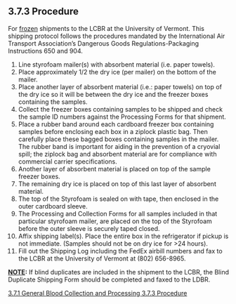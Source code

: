 ## 3.7.3 Procedure

For <u>frozen</u> shipments to the LCBR at the University of Vermont. This shipping protocol follows the procedures mandated by the International Air Transport Association’s Dangerous Goods Regulations-Packaging Instructions 650 and 904.

1. Line styrofoam mailer(s) with absorbent material (i.e. paper towels).
2. Place approximately 1/2 the dry ice (per mailer) on the bottom of the mailer.
3. Place another layer of absorbent material (i.e.: paper towels) on top of the dry ice so it will be between the dry ice and the freezer boxes containing the samples.
4. Collect the freezer boxes containing samples to be shipped and check the sample ID numbers against the Processing Forms for that shipment.
5. Place a rubber band around each cardboard freezer box containing samples before enclosing each box in a ziplock plastic bag.  Then carefully place these bagged boxes containing samples in the mailer.  The rubber band is important for aiding in the prevention of a cryovial spill; the ziplock bag and absorbent material are for compliance with commercial carrier specifications.
6. Another layer of absorbent material is placed on top of the sample freezer boxes.
7. The remaining dry ice is placed on top of this last layer of absorbent material.
8. The top of the Styrofoam is sealed on with tape, then enclosed in the outer cardboard sleeve.
9. The Processing and Collection Forms for all samples included in that particular styrofoam mailer, are placed on the top of the Styrofoam before the outer sleeve is securely taped closed.
10. Affix shipping label(s).  Place the entire box in the refrigerator if pickup is not immediate. (Samples should not be on dry ice for >24 hours).
11. Fill out the Shipping Log including the FedEx airbill numbers and fax to the LCBR at the University of Vermont at (802) 656-8965.

**<u>NOTE</u>:** If blind duplicates are included in the shipment to the LCBR, the Blind Duplicate Shipping Form should be completed and faxed to the LDBR.

<div class="center">
<div class="btn-group">
  <a href=":pages_path:/manuals/blood-collection-processing/3-07-01-general.md" class="btn btn-default">
    <span class="glyphicon glyphicon-chevron-left"></span>
    3.7.1 General
  </a>

  <a href=":pages_path:/manuals/blood-collection-processing" class="btn btn-default">
    <span class="glyphicon glyphicon-chevron-up"></span>
    Blood Collection and Processing
  </a>

  <a href=":pages_path:/manuals/blood-collection-processing/3-07-03-procedure.md" class="btn btn-success">
    3.7.3 Procedure
    <span class="glyphicon glyphicon-chevron-right"></span>
  </a>
</div>
</div>
